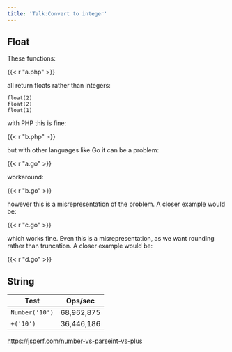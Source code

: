 ```yaml
---
title: 'Talk:Convert to integer'
---
```


## Float

These functions:

{{< r "a.php" >}}

all return floats rather than integers:

~~~
float(2)
float(2)
float(1)
~~~

with PHP this is fine:

{{< r "b.php" >}}

but with other languages like Go it can be a problem:

{{< r "a.go" >}}

workaround:

{{< r "b.go" >}}

however this is a misrepresentation of the problem. A closer example would be:

{{< r "c.go" >}}

which works fine. Even this is a misrepresentation, as we want rounding rather
than truncation. A closer example would be:

{{< r "d.go" >}}

## String

Test           | Ops/sec
---------------|-----------
`Number('10')` | 68,962,875
`+('10')`      | 36,446,186

<https://jsperf.com/number-vs-parseint-vs-plus>
